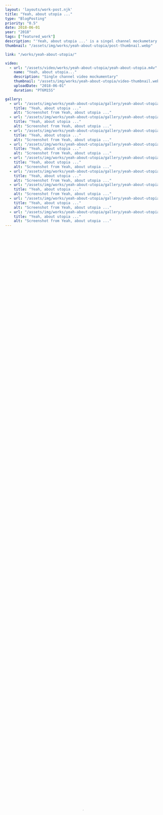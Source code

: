 ```yaml
---
layout: 'layouts/work-post.njk'
title: "Yeah, about utopia ..."
type: "BlogPosting"
priority: "0.5"
date: 2018-06-01
year: "2018"
tags: ["featured_work"]
description: "'Yeah, about utopia ...' is a singel channel mockumetary which was created as part of a larger installation of work which was the focus for my graduate degree show. The larger body of work and this film explored themes of nostalgia and how places and things in the past were designed with a utopian ideal but over time have become concrete shells of their intended design."
thumbnail: "/assets/img/works/yeah-about-utopia/post-thumbnail.webp"

link: "/works/yeah-about-utopia/"

video:
  - url: "/assets/video/works/yeah-about-utopia/yeah-about-utopia.m4v"
    name: "Yeah, about utopia..."
    description: "Single channel video mockumentary"
    thumbnail: "/assets/img/works/yeah-about-utopia/video-thumbnail.webp"
    uploadDate: "2018-06-01"
    duration: "PT6M15S"

gallery:
  - url: "/assets/img/works/yeah-about-utopia/gallery/yeah-about-utopia-1.webp"
    title: "Yeah, about utopia ..."
    alt: "Screenshot from Yeah, about utopia ..."
  - url: "/assets/img/works/yeah-about-utopia/gallery/yeah-about-utopia-2.webp"
    title: "Yeah, about utopia ..."
    alt: "Screenshot from Yeah, about utopia ..."
  - url: "/assets/img/works/yeah-about-utopia/gallery/yeah-about-utopia-3.webp"
    title: "Yeah, about utopia ..."
    alt: "Screenshot from Yeah, about utopia ..."
  - url: "/assets/img/works/yeah-about-utopia/gallery/yeah-about-utopia-4.webp"
    title: "Yeah, about utopia ..."
    alt: "Screenshot from Yeah, about utopia ..."
  - url: "/assets/img/works/yeah-about-utopia/gallery/yeah-about-utopia-5.webp"
    title: "Yeah, about utopia ..."
    alt: "Screenshot from Yeah, about utopia ..."
  - url: "/assets/img/works/yeah-about-utopia/gallery/yeah-about-utopia-6.webp"
    title: "Yeah, about utopia ..."
    alt: "Screenshot from Yeah, about utopia ..."
  - url: "/assets/img/works/yeah-about-utopia/gallery/yeah-about-utopia-7.webp"
    title: "Yeah, about utopia ..."
    alt: "Screenshot from Yeah, about utopia ..."
  - url: "/assets/img/works/yeah-about-utopia/gallery/yeah-about-utopia-8.webp"
    title: "Yeah, about utopia ..."
    alt: "Screenshot from Yeah, about utopia ..."
  - url: "/assets/img/works/yeah-about-utopia/gallery/yeah-about-utopia-9.webp"
    title: "Yeah, about utopia ..."
    alt: "Screenshot from Yeah, about utopia ..."
---
```


<video width="100%" height="100%" controls controlsList="nodownload" poster="{{ video[0].thumbnail }}">
    <source src="{{ video[0].url }}" type="video/mp4">
    Your browser does not support the video tag.
</video>
<figcaption>
    "{{ video[0].name }}". {{ video[0].description }}.
</figcaption>

<br>

<p class="indent">"<i>Yeah, about utopia ...</i>" is a singel channel mockumetary which was created as part of a larger installation of work which was the focus for my graduate degree show. The larger body of work and this film explored themes of nostalgia and how places and things in the past were designed with a utopian ideal but over time have become concrete shells of their intended design.</p>

<p>This film focuses on one of the first <i>New Towns</i> built in the UK after the second world war, these towns were built in response to workers on London wanting somewhere greener to live, so towns like Stevenage were built to house these new workers. Except that however well intentioned the original designs for these towns was, they have become incredibly dated and neglected. Multiple decades worth of little to no investment in the local infrastructure, this combined with the ironic fact that Stevenage's town center is now being redesigned to be a place to live and commute into London dues to its close proximity to the captial and direct public transportation. That DREAM of a utopian small town for worked to escape a large city, get a comfortable job and enjoy family life has eroded.</p>

<p>Leonard Vincent was the Chief Architect and Key Planner of Stevenage from 1954 ~ 1962, ...</p>

<blockquote>
<p class="indent">"transcript"</p>

<cite>~ Leonard Vincent, Talking New Towns: <a href="https://www.talkingnewtowns.org.uk/content/category/towns/stevenage/leonard-vincent" title="Talking New Towns: title">link</a></cite>
</blockquote>

<br>

<p class="indent">continue</p>

<br>
<br>